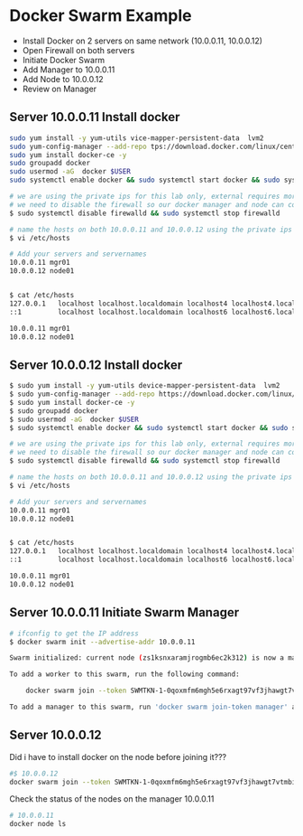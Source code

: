 # Docker Swarm Example

- Install Docker on 2 servers on same network (10.0.0.11, 10.0.0.12)
- Open Firewall on both servers
- Initiate Docker Swarm
- Add Manager to 10.0.0.11
- Add Node to 10.0.0.12
- Review on Manager

## Server 10.0.0.11 Install docker

```bash
sudo yum install -y yum-utils vice-mapper-persistent-data  lvm2
sudo yum-config-manager --add-repo tps://download.docker.com/linux/centos/docker-ce.repo
sudo yum install docker-ce -y
sudo groupadd docker
sudo usermod -aG  docker $USER
sudo systemctl enable docker && sudo systemctl start docker && sudo systemctl status docker

# we are using the private ips for this lab only, external requires more work
# we need to disable the firewall so our docker manager and node can communicate.
$ sudo systemctl disable firewalld && sudo systemctl stop firewalld

# name the hosts on both 10.0.0.11 and 10.0.0.12 using the private ips
$ vi /etc/hosts

# Add your servers and servernames
10.0.0.11 mgr01
10.0.0.12 node01


$ cat /etc/hosts
127.0.0.1   localhost localhost.localdomain localhost4 localhost4.localdomain4
::1         localhost localhost.localdomain localhost6 localhost6.localdomain6

10.0.0.11 mgr01
10.0.0.12 node01
```

## Server 10.0.0.12 Install docker

```bash
$ sudo yum install -y yum-utils device-mapper-persistent-data  lvm2
$ sudo yum-config-manager --add-repo https://download.docker.com/linux/centos/docker-ce.repo
$ sudo yum install docker-ce -y
$ sudo groupadd docker
$ sudo usermod -aG  docker $USER
$ sudo systemctl enable docker && sudo systemctl start docker && sudo systemctl status docker

# we are using the private ips for this lab only, external requires more work
# we need to disable the firewall so our docker manager and node can communicate.
$ sudo systemctl disable firewalld && sudo systemctl stop firewalld

# name the hosts on both 10.0.0.11 and 10.0.0.12 using the private ips
$ vi /etc/hosts

# Add your servers and servernames
10.0.0.11 mgr01
10.0.0.12 node01


$ cat /etc/hosts
127.0.0.1   localhost localhost.localdomain localhost4 localhost4.localdomain4
::1         localhost localhost.localdomain localhost6 localhost6.localdomain6

10.0.0.11 mgr01
10.0.0.12 node01
```

## Server 10.0.0.11 Initiate Swarm Manager

```bash
# ifconfig to get the IP address
$ docker swarm init --advertise-addr 10.0.0.11

Swarm initialized: current node (zs1ksnxaramjrogmb6ec2k312) is now a manager.

To add a worker to this swarm, run the following command:

    docker swarm join --token SWMTKN-1-0qoxmfm6mgh5e6rxagt97vf3jhawgt7vtmbiyyutv5xd7qmjle-2wcu7pibtr8e43617ejm93vxw 10.0.0.11:2377

To add a manager to this swarm, run 'docker swarm join-token manager' and follow the instructions.
```

## Server 10.0.0.12

Did i have to install docker on the node before joining it???

```bash
#$ 10.0.0.12
docker swarm join --token SWMTKN-1-0qoxmfm6mgh5e6rxagt97vf3jhawgt7vtmbiyyutv5xd7qmjle-2wcu7pibtr8e43617ejm93vxw 10.0.0.11:2377

```

Check the status of the nodes on the manager 10.0.0.11

```bash
# 10.0.0.11
docker node ls

```
